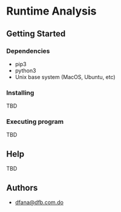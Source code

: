 # Runtime Analysis

## Getting Started

### Dependencies

* pip3
* python3
* Unix base system (MacOS, Ubuntu, etc)

### Installing
TBD
### Executing program
TBD
## Help
TBD
## Authors

- <Dante Fana Badia>dfana@dfb.com.do